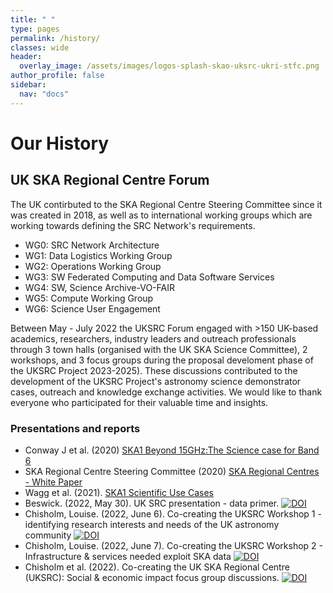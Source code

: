 ```yaml
---
title: " "
type: pages
permalink: /history/
classes: wide
header:
  overlay_image: /assets/images/logos-splash-skao-uksrc-ukri-stfc.png
author_profile: false
sidebar: 
  nav: "docs"
---
```

# Our History # 
## UK SKA Regional Centre Forum ##
The UK contirbuted to the SKA Regional Centre Steering Committee since it was created in 2018, as well as to international working groups which are working towards defining the SRC Network's requirements.
* WG0: SRC Network Architecture	
* WG1: Data Logistics Working Group	 
* WG2: Operations Working Group	
* WG3: SW Federated Computing and Data Software Services	
* WG4: SW, Science Archive-VO-FAIR	
* WG5: Compute Working Group
* WG6: Science User Engagement 
 
Between May - July 2022 the UKSRC Forum engaged with >150 UK-based academics, researchers, industry leaders and outreach professionals through 3 town halls (organised with the UK SKA Science Committee), 2 workshops, and 3 focus groups during the proposal develoment phase of the UKSRC Project 2023-2025). These discussions contributed to the development of the UKSRC Project's astronomy science demonstrator cases, outreach and knowledge exchange activities. We would like to thank everyone who participated for their valuable time and insights. 
### Presentations and reports ###
* Conway J et al. (2020) [SKA1 Beyond 15GHz:The Science case for Band 6](https://www.skao.int/sites/default/files/documents/d38-ScienceCase_band6_Feb2020.pdf)
* SKA Regional Centre Steering Committee (2020) [SKA Regional Centres - White Paper](https://aussrc.org/wp-content/uploads/2021/05/SRC-White-Paper-v1.0-Final.pdf)
* Wagg et al. (2021). [SKA1 Scientific Use Cases](https://www.skao.int/sites/default/files/documents/d35-SKA-TEL-SKO-0000015-04_Science_UseCases-signed.pdf)
* Beswick. (2022, May 30). UK SRC presentation - data primer. [![DOI](https://zenodo.org/badge/DOI/10.5281/zenodo.6594725.svg)](https://doi.org/10.5281/zenodo.6594725)
* Chisholm, Louise. (2022, June 6). Co-creating the UKSRC Workshop 1 - identifying research interests and needs of the UK astronomy community [![DOI](https://zenodo.org/badge/DOI/10.5281/zenodo.6616630.svg)](https://doi.org/10.5281/zenodo.6616630)
* Chisholm, Louise. (2022, June 7). Co-creating the UKSRC Workshop 2 - Infrastructure & services needed exploit SKA data [![DOI](https://zenodo.org/badge/DOI/10.5281/zenodo.6619758.svg)](https://doi.org/10.5281/zenodo.6619758)
* Chisholm et al. (2022). Co-creating the UK SKA Regional Centre (UKSRC): Social & economic impact focus group discussions. [![DOI](https://zenodo.org/badge/DOI/10.5281/zenodo.6850791.svg)](https://doi.org/10.5281/zenodo.6850791)


 


 
